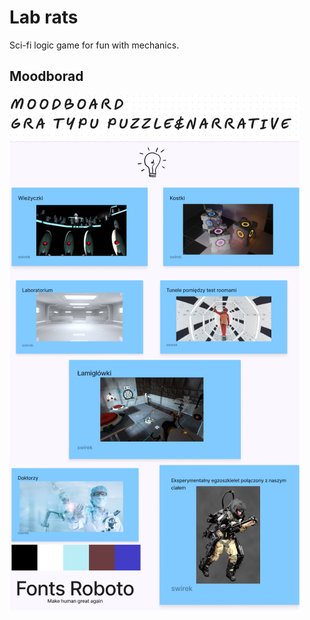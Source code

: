 # Lab rats
 Sci-fi logic game for fun with mechanics.

## Moodborad

![Image](https://github.com/kawaii-kubus/Lab-rats/blob/9b0816a1d80793717e6625b4539cbc1a1b7a8606/moodboard.PNG)
